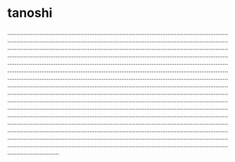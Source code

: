 # tanoshi
.............................................................................................................................................................................................................................................................................................................................................................................................................................................................................................................................................................................................................................................................................................................................................................................................................................................................................................................................................................................................................................................................................................................................................................................................................................................................................................................................................................................................................................................................................................................................................................................................................................................................................................................................................................................................................................................................................................................................................................................................................................................................................................